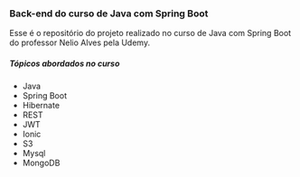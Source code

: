 ### Back-end do curso de Java com Spring Boot

Esse é o repositório do projeto realizado no curso de Java com Spring Boot do professor Nelio Alves pela Udemy.


#####  Tópicos abordados no curso
- Java
- Spring Boot
- Hibernate
- REST 
- JWT
- Ionic
- S3
- Mysql
- MongoDB
